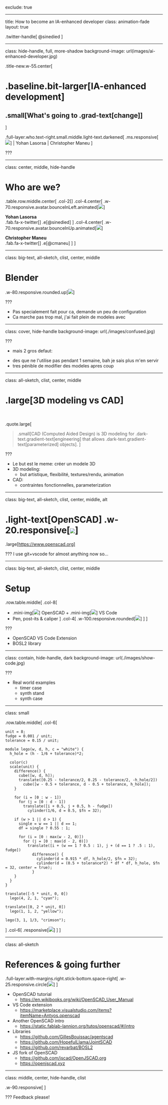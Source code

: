 exclude: true
<!--
Le développement augmenté à l'IA: tout ce qui va changer

Les IA chez les devs, c'est comme le sexe chez les ados: tout le monde en parle, mais très peu ont finalement une réelle expérience du sujet. Dans ce talk, nous partagerons notre expérience du développement assisté à l'IA que nous pratiquons depuis les premières versions beta de ces modèles: ce que nous en avons appris, les trucs et astuces, leur limites... Mais ce sera aussi l'occasion de debunker certaines contre-vérités que l'on peut entendre à gauche et à droite.

En poussant un peu plus, on découvrira également que les bénéfices dépassent le simple fait de générer du code. Ces IA peuvent servir d'outil de feedback, améliorer la qualité, la sécurité et l'accessibilité de nos projets, automatiser des tâches et pourraient même changer complètement l'expérience du recrutement. Qu'on l'accepte ou non, l'IA a *déjà* commencé à changer notre métier.

Entrez dans le quotidien d'un dev du futur, et découvrez ce qui ce cache réellement derrière les sirènes du marketing et des histoires miraculeuses entendues au café!
-->
---

title: How to become an IA-enhanced developer
class: animation-fade
layout: true

.twitter-handle[
  @sinedied
]

---

class: hide-handle, full, more-shadow
background-image: url(images/ai-enhanced-developer.jpg)

<!-- .full-layer.with-margins.left.up[
.w-20.responsive.logo-filter[![](images/camping-logo.png)]
] -->

.title-new.w-55.center[
# .baseline.bit-larger[IA-enhanced development]
## .small[What's going to .grad-text[change]]
]

.full-layer.who.text-right.small.middle.light-text.darkened[
  .ms.responsive[![](images/ms-full-logo.svg)]
  |
  Yohan Lasorsa
  |
  Christopher Maneu
]

<style>
.tmatch { font-size: 1.17em; }
.grad-text { color: #FFB900; }
</style>
???


---

class: center, middle, hide-handle
# Who are we?

.table.row.middle.center[
.col-2[]
.col-4.center[
  .w-70.responsive.avatar.bounceInLeft.animated[![](images/me.jpg)]

  **Yohan Lasorsa**<br>
  .fab.fa-x-twitter[] .e[@sinedied]
]
.col-4.center[
  .w-70.responsive.avatar.bounceInUp.animated[![](images/chris.jpg)]

  **Christopher Maneu**<br>
  .fab.fa-x-twitter[] .e[@cmaneu]
]
]

---

class: big-text, all-sketch, clist, center, middle

# Blender

.w-80.responsive.rounded.up[![](./images/blender.png)]

???
- Pas specialement fait pour ca, demande un peu de configuration
- Ca marche pas trop mal, j'ai fait plein de modeles avec

---

class: cover, hide-handle
background-image: url(./images/confused.jpg)

???
- mais 2 gros defaut:
* des que ne l'utilise pas pendant 1 semaine, bah je sais plus m'en servir
* tres pénible de modifier des modeles apres coup

---

class: all-sketch, clist, center, middle

# .large[3D modeling vs CAD]
<br>

.quote.large[
> .small[CAD (Computed Aided Design) is 3D modeling for .dark-text.gradient-text[engineering] that allows .dark-text.gradient-text[parameterized] objects].
]

???

- Le but est le meme: créer un modele 3D
- 3D modeling:
  * but artistique, flexibilité, textures/rendu, animation
- CAD:
  * contraintes fonctionnelles, parameterization

---

class: big-text, all-sketch, clist, center, middle, alt

# .light-text[OpenSCAD] .w-20.responsive[![](./images/openscad.svg)]

.large[https://www.openscad.org]


???
I use git+vscode for almost anything now so...

---

class: big-text, all-sketch, clist, center, middle

# Setup

.row.table.middle[
  .col-8[
- .mini-img[![](./images/openscad.svg)] OpenSCAD + .mini-img[![](./images/vscode.svg)] VS Code
- Pen, post-its & caliper
  ]
  .col-4[
.w-100.responsive.rounded[![](./images/photo-tools.jpg)]
  ]
]

???
- OpenSCAD VS Code Extension
- BOSL2 library

---

class: contain, hide-handle, dark
background-image: url(./images/show-code.jpg)

???

- Real world examples
  * timer case
  * synth stand
  * synth case

---

class: small

.row.table.middle[
.col-6[
```openscad
unit = 8;
fudge = 0.001 / unit;
tolerance = 0.15 / unit;

module lego(w, d, h, c = "white") {
  h_hole = (h - 1/6 + tolerance)*2;

  color(c)
  scale(unit) {
    difference() {
      cube([w, d, h]);
      translate([0.25 - tolerance/2, 0.25 - tolerance/2, -h_hole/2])
        cube([w - 0.5 + tolerance, d - 0.5 + tolerance, h_hole]);
    }

    for (i = [0 : w - 1])
      for (j = [0 : d - 1])
        translate([i + 0.5, j + 0.5, h - fudge])
          cylinder(1/6, d = 0.5, $fn = 32);

    if (w > 1 || d > 1) {
      single = w == 1 || d == 1;
      df = single ? 0.55 : 1;

      for (i = [0 : max(w - 2, 0)])
        for (j = [0 : max(d - 2, 0)])
          translate([i + (w == 1 ? 0.5 : 1), j + (d == 1 ? .5 : 1), fudge])
            difference() {
              cylinder(d = 0.915 * df, h_hole/2, $fn = 32);
              cylinder(d = (0.5 + tolerance*2) * df * df, h_hole, $fn = 32, center = true);
            }
    }
  }
}

translate([-5 * unit, 0, 0])
  lego(4, 2, 1, "cyan");

translate([0, 2 * unit, 0])
  lego(1, 1, 2, "yellow");

lego(3, 1, 1/3, "crimson");
```
]
.col-6[
  .responsive[![](./images/openscad-lego.png)]
]
]

---

class: all-sketch
# References & going further

.full-layer.with-margins.right.stick-bottom.space-right[
.w-25.responsive.circle[![](images/diver.jpg)]
]


- OpenSCAD tutorial
  * https://en.wikibooks.org/wiki/OpenSCAD_User_Manual
- VS Code extension
  * https://marketplace.visualstudio.com/items?itemName=Antyos.openscad
- Another OpenSCAD intro
  * https://static.fablab-lannion.org/tutos/openscad/#/intro
- Libraries
  * https://github.com/GillesBouissac/agentscad
  * https://github.com/HopefulLlama/JointSCAD
  * https://github.com/revarbat/BOSL2
- JS fork of OpenSCAD
  * https://github.com/jscad/OpenJSCAD.org
  * https://openjscad.xyz

---

class: middle, center, hide-handle, clist

.w-90.responsive[
<object data="images/thanks.svg"></object>
]

???
Feedback please!